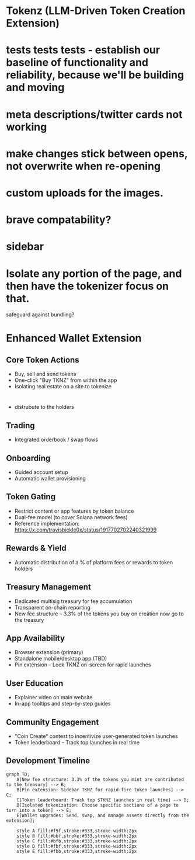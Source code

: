 # Tokenz (LLM-Driven Token Creation Extension)

# tests tests tests - establish our baseline of functionality and reliability, because we'll be building and moving

# meta descriptions/twitter cards not working

# make changes stick between  opens, not overwrite when re-opening

# custom uploads for the images.
# brave compatability?

# sidebar

# Isolate any portion of the page, and then have the tokenizer focus on that.

safeguard against bundling?

# Enhanced Wallet Extension
## Core Token Actions
- Buy, sell and send tokens
- One-click "Buy TKNZ" from within the app
- Isolating real estate on a site to tokenize

# 
- distrubute to the holders

## Trading
- Integrated orderbook / swap flows

## Onboarding
- Guided account setup 
- Automatic wallet provisioning

## Token Gating
- Restrict content or app features by token balance  
- Dual-fee model (to cover Solana network fees)  
- Reference implementation: https://x.com/travisbickle0x/status/1917702702240321999

## Rewards & Yield
- Automatic distribution of a % of platform fees or rewards to token holders

## Treasury Management
- Dedicated multisig treasury for fee accumulation  
- Transparent on-chain reporting
- New fee structure – 3.3% of the tokens you buy on creation now go to the treasury

## App Availability
- Browser extension (primary)  
- Standalone mobile/desktop app (TBD)
- Pin extension – Lock TKNZ on-screen for rapid launches

## User Education
- Explainer video on main website  
- In-app tooltips and step-by-step guides

## Community Engagement
- "Coin Create" contest to incentivize user-generated token launches
- Token leaderboard – Track top launches in real time

## Development Timeline

```mermaid
graph TD;
    A[New fee structure: 3.3% of the tokens you mint are contributed to the treasury] --> B;
    B[Pin extension: Sidebar TKNZ for rapid-fire token launches] --> C;
    C[Token leaderboard: Track top $TKNZ launches in real time] --> D;
    D[Isolated tokenization: Choose specific sections of a page to turn into a token] --> E;
    E[Wallet upgrades: Send, swap, and manage assets directly from the extension];
    
    style A fill:#f9f,stroke:#333,stroke-width:2px
    style B fill:#bbf,stroke:#333,stroke-width:2px
    style C fill:#bfb,stroke:#333,stroke-width:2px
    style D fill:#fbf,stroke:#333,stroke-width:2px
    style E fill:#fbb,stroke:#333,stroke-width:2px
```

